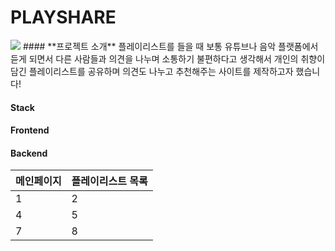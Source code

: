 # **PLAYSHARE**
<img style="width = 700px;" src="https://github.com/Jaehwan-sin/PLAYSHARE/assets/84274952/dc13e3aa-5f9d-4860-88c5-55628d274110"/>
#### **프로젝트 소개**
플레이리스트를 들을 때 보통 유튜브나 음악 플랫폼에서 듣게 되면서 다른 사람들과 의견을 나누며 소통하기 불편하다고 생각해서 개인의 취향이 담긴 플레이리스트를 공유하며 의견도 나누고 추천해주는 사이트를 제작하고자 했습니다!

#### **Stack**

#### **Frontend**

#### **Backend**

| 메인페이지 | 플레이리스트 목록 
| --- | --- 
| 1 | 2 
| 4 | 5 
| 7 | 8 

